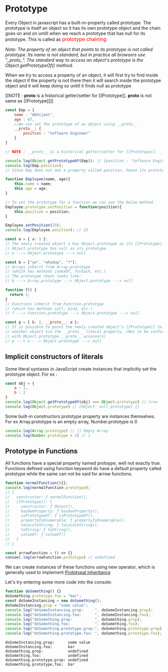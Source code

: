# Prototype 
Every Object in javascript has a built-in-property called prototype. The prototype is itself an object so it has its own prototype object and the chain goes on and on untill when we reach a prototype that has null for its prototype. This is called as <span style="color: red; font-size:16px"> prototype chaining </span>

<span style="font-style: italic"> Note: The property of an object that points to its prototype is not called prototype. Its name is not standard, but in practice all browsers use "\__proto__". The standard way to access an object's prototype is the Object.getPrototypeOf() method. </span>

When we try to access a property of an object, it will first try to find inside the object if the property is not there then it will search inside the prototype object and it will keep doing so untill it finds null as prototype 

[[NOTE : __proto__ is a historical getter/setter for [[Prototype]]. __proto__ is not same as [[Prototype]]]]

```js
const Emp = {
    name : "Abhijeet",
    age : 67,
    //We can set the prototype of an object using __proto__ 
    __proto__: {
        position : "Software Engineer"
    }
}

// NOTE : __proto__ is a historical getter/setter for [[Prototype]]. __proto__ is not same as [[Prototype]]

console.log(Object.getPrototypeOf(Emp)); // {position : "Software Engineer"}
console.log(Emp.position); 
// Since Emp does not own a property called position, hence its prototype is searched and then it prints "Software Engineer" 

function Employee(name, age){
    this.name = name;
    this.age = age;
}

// To set the prototype for a function we can use the below method 
Employee.prototype.setPosition = function(position){
    this.position = position;
}

Employee.setPosition(23);
console.log(Employee.position); // 23

const o = { a: 1 };
// The newly created object o has Object.prototype as its [[Prototype]]
// Object.prototype has null as its prototype.
// o ---> Object.prototype ---> null

const b = ["yo", "whadup", "?"];
// Arrays inherit from Array.prototype
// (which has methods indexOf, forEach, etc.)
// The prototype chain looks like:
// b ---> Array.prototype ---> Object.prototype ---> null

function f() {
  return 2;
}
// Functions inherit from Function.prototype
// (which has methods call, bind, etc.)
// f ---> Function.prototype ---> Object.prototype ---> null

const p = { b: 2, __proto__: o };
// It is possible to point the newly created object's [[Prototype]] to
// another object via the __proto__ literal property. (Not to be confused
// with Object.prototype.__proto__ accessors)
// p ---> o ---> Object.prototype ---> null

```

## Implicit constructors of literals
Some literal syntaxes in JavaScript create instances that implicitly set the prototype object. For ex : 

```js
const obj = {
    a : 1,
    b : 2
}
console.log(Object.getPrototypeOf(obj) === Object.prototype) // true
console.log(Object.prototype) // [Object: null prototype] {}
```
Some built-in constructors prototype property are instances themselves. For ex Array.prototype is an empty array, Number.prototype is 0 
```js
console.log(Array.prototype) // [] Empty Array 
console.log(Number.prototype + 1) // 1
```

## Prototype in Functions
All functions have a special property named protoype, well not exactly true. Functions defined using function keyword do have a default property called prototype while the same can not be said for arrow functions. 
```js
function normalFunction(){};
console.log(normalFunction.prototype);
// {
//   constructor: ƒ normalFunction(),
//   [[Prototype]]: {
//     constructor: ƒ Object(),
//     hasOwnProperty: ƒ hasOwnProperty(),
//     isPrototypeOf: ƒ isPrototypeOf(),
//     propertyIsEnumerable: ƒ propertyIsEnumerable(),
//     toLocaleString: ƒ toLocaleString(),
//     toString: ƒ toString(),
//     valueOf: ƒ valueOf()
//   }
// }

const arrowFunction = () => {}
consoel.log(arrowFunction.prototype) // undefined
```
We can create instances of these functions using new operator, which is generally used to implement 
[Prototypal inheritance](Inheritance.md)

Let's try entering some more code into the console:
```js
function doSomething() {}
doSomething.prototype.foo = "bar";
const doSomeInstancing = new doSomething();
doSomeInstancing.prop = "some value";
console.log("doSomeInstancing.prop:     ", doSomeInstancing.prop);
console.log("doSomeInstancing.foo:      ", doSomeInstancing.foo);
console.log("doSomething.prop:          ", doSomething.prop);
console.log("doSomething.foo:           ", doSomething.foo);
console.log("doSomething.prototype.prop:", doSomething.prototype.prop);
console.log("doSomething.prototype.foo: ", doSomething.prototype.foo);
```

    doSomeInstancing.prop:      some value
    doSomeInstancing.foo:       bar
    doSomething.prop:           undefined
    doSomething.foo:            undefined
    doSomething.prototype.prop: undefined
    doSomething.prototype.foo:  bar

